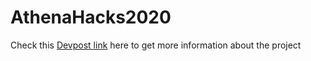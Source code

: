 # AthenaHacks2020

Check this [Devpost link](https://devpost.com/software/be-sexed-kgq5b2) here to get more information about the project
